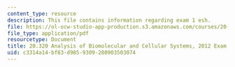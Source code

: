 ```yaml
---
content_type: resource
description: This file contains information regarding exam 1 esh.
file: https://ol-ocw-studio-app-production.s3.amazonaws.com/courses/20-320-analysis-of-biomolecular-and-cellular-systems-fall-2012/c3314a14bf83d9859309280903503074_MIT20_320F12_2012Exam1_esh.pdf
file_type: application/pdf
resourcetype: Document
title: 20.320 Analysis of Biomolecular and Cellular Systems, 2012 Exam 1
uid: c3314a14-bf83-d985-9309-280903503074
---
```

